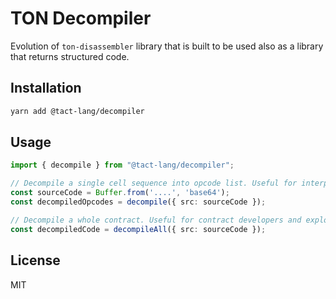 # TON Decompiler

Evolution of `ton-disassembler` library that is built to be used also as a library that returns structured code. 

## Installation

```bash
yarn add @tact-lang/decompiler
```

## Usage

```ts
import { decompile } from "@tact-lang/decompiler";

// Decompile a single cell sequence into opcode list. Useful for interpretators or for debugging.
const sourceCode = Buffer.from('....', 'base64');
const decompiledOpcodes = decompile({ src: sourceCode });

// Decompile a whole contract. Useful for contract developers and explorers.
const decompiledCode = decompileAll({ src: sourceCode });

```

## License

MIT